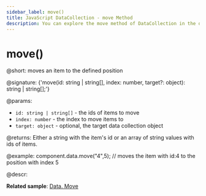```yaml
---
sidebar_label: move()
title: JavaScript DataCollection - move Method 
description: You can explore the move method of DataCollection in the documentation of the DHTMLX JavaScript UI library. Browse developer guides and API reference, try out code examples and live demos, and download a free 30-day evaluation version of DHTMLX Suite.
---
```


# move()

@short: moves an item to the defined position

@signature: {'move(id: string | string[], index: number, target?: object): string | string[];'}

@params:
- `id: string | string[]` - the ids of items to move
- `index: number` - the index to move items to
- `target: object` - optional, the target data collection object

@returns:
Either a string with the item's id or an array of string values with ids of items.

@example:
component.data.move("4",5); // moves the item with id:4 to the position with index 5

@descr:

**Related sample**: [Data. Move](https://snippet.dhtmlx.com/fi66bi8h)
